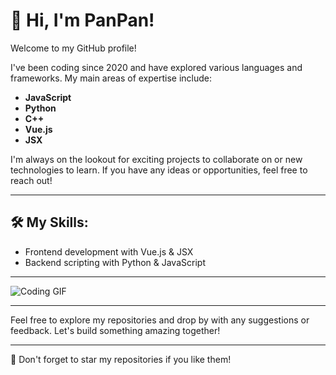 # 👋 Hi, I'm PanPan!

Welcome to my GitHub profile!  

I've been coding since 2020 and have explored various languages and frameworks. My main areas of expertise include:

- **JavaScript**
- **Python**
- **C++**
- **Vue.js**
- **JSX**

I'm always on the lookout for exciting projects to collaborate on or new technologies to learn. If you have any ideas or opportunities, feel free to reach out!

---

## 🛠️ My Skills:
- Frontend development with Vue.js & JSX
- Backend scripting with Python & JavaScript

---

![Coding GIF](https://media.giphy.com/media/13HgwGsXF0aiGY/giphy.gif)

---

Feel free to explore my repositories and drop by with any suggestions or feedback. Let's build something amazing together!

---
🌟 Don't forget to star my repositories if you like them!
